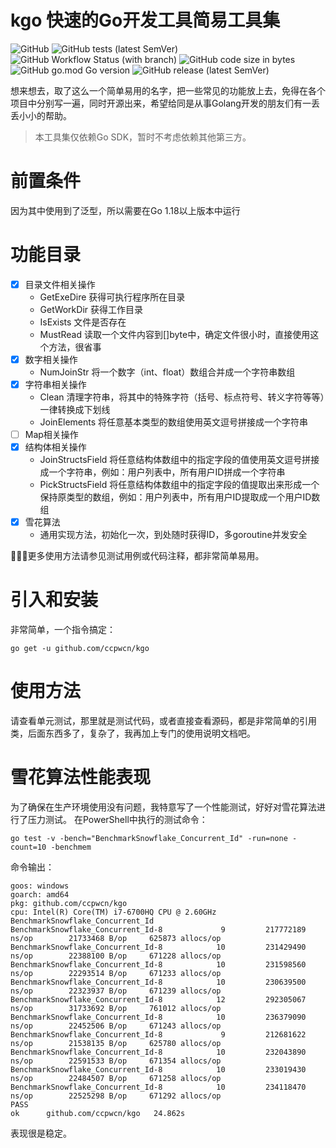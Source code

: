 # kgo 快速的Go开发工具简易工具集
![GitHub](https://img.shields.io/github/license/ccpwcn/kgo)
![GitHub tests (latest SemVer)](https://img.shields.io/badge/tests-passed-brightgreen)
![GitHub Workflow Status (with branch)](https://img.shields.io/github/actions/workflow/status/ccpwcn/kgo/go.yml)
![GitHub code size in bytes](https://img.shields.io/github/languages/code-size/ccpwcn/kgo)
![GitHub go.mod Go version](https://img.shields.io/github/go-mod/go-version/ccpwcn/kgo)
![GitHub release (latest SemVer)](https://img.shields.io/github/v/release/ccpwcn/kgo)


想来想去，取了这么一个简单易用的名字，把一些常见的功能放上去，免得在各个项目中分别写一遍，同时开源出来，希望给同是从事Golang开发的朋友们有一丢丢小小的帮助。

> 本工具集仅依赖Go SDK，暂时不考虑依赖其他第三方。

# 前置条件
因为其中使用到了泛型，所以需要在Go 1.18以上版本中运行

# 功能目录
- [x] 目录文件相关操作
  - GetExeDire 获得可执行程序所在目录
  - GetWorkDir 获得工作目录
  - IsExists 文件是否存在
  - MustRead 读取一个文件内容到[]byte中，确定文件很小时，直接使用这个方法，很省事
- [x] 数字相关操作
  - NumJoinStr 将一个数字（int、float）数组合并成一个字符串数组
- [x] 字符串相关操作
  - Clean 清理字符串，将其中的特殊字符（括号、标点符号、转义字符等等）一律转换成下划线
  - JoinElements 将任意基本类型的数组使用英文逗号拼接成一个字符串
- [ ] Map相关操作
- [x] 结构体相关操作
  - JoinStructsField 将任意结构体数组中的指定字段的值使用英文逗号拼接成一个字符串，例如：用户列表中，所有用户ID拼成一个字符串
  - PickStructsField 将任意结构体数组中的指定字段的值提取出来形成一个保持原类型的数组，例如：用户列表中，所有用户ID提取成一个用户ID数组
- [x] 雪花算法
  - 通用实现方法，初始化一次，到处随时获得ID，多goroutine并发安全

🍕🍕🍕更多使用方法请参见测试用例或代码注释，都非常简单易用。

# 引入和安装
非常简单，一个指令搞定：
```shell
go get -u github.com/ccpwcn/kgo
```

# 使用方法
请查看单元测试，那里就是测试代码，或者直接查看源码，都是非常简单的引用类，后面东西多了，复杂了，我再加上专门的使用说明文档吧。

# 雪花算法性能表现
为了确保在生产环境使用没有问题，我特意写了一个性能测试，好好对雪花算法进行了压力测试。
在PowerShell中执行的测试命令：
```shell
go test -v -bench="BenchmarkSnowflake_Concurrent_Id" -run=none -count=10 -benchmem
```
命令输出：
```text
goos: windows
goarch: amd64
pkg: github.com/ccpwcn/kgo
cpu: Intel(R) Core(TM) i7-6700HQ CPU @ 2.60GHz
BenchmarkSnowflake_Concurrent_Id
BenchmarkSnowflake_Concurrent_Id-8             9         217772189 ns/op        21733468 B/op     625873 allocs/op
BenchmarkSnowflake_Concurrent_Id-8            10         231429490 ns/op        22388100 B/op     671228 allocs/op
BenchmarkSnowflake_Concurrent_Id-8            10         231598560 ns/op        22293514 B/op     671233 allocs/op
BenchmarkSnowflake_Concurrent_Id-8            10         230639500 ns/op        22323937 B/op     671239 allocs/op
BenchmarkSnowflake_Concurrent_Id-8            12         292305067 ns/op        31733692 B/op     761012 allocs/op
BenchmarkSnowflake_Concurrent_Id-8            10         236379090 ns/op        22452506 B/op     671243 allocs/op
BenchmarkSnowflake_Concurrent_Id-8             9         212681622 ns/op        21538135 B/op     625780 allocs/op
BenchmarkSnowflake_Concurrent_Id-8            10         232043890 ns/op        22591533 B/op     671354 allocs/op
BenchmarkSnowflake_Concurrent_Id-8            10         233019430 ns/op        22484507 B/op     671258 allocs/op
BenchmarkSnowflake_Concurrent_Id-8            10         234118470 ns/op        22525298 B/op     671292 allocs/op
PASS
ok      github.com/ccpwcn/kgo   24.862s
```
表现很是稳定。